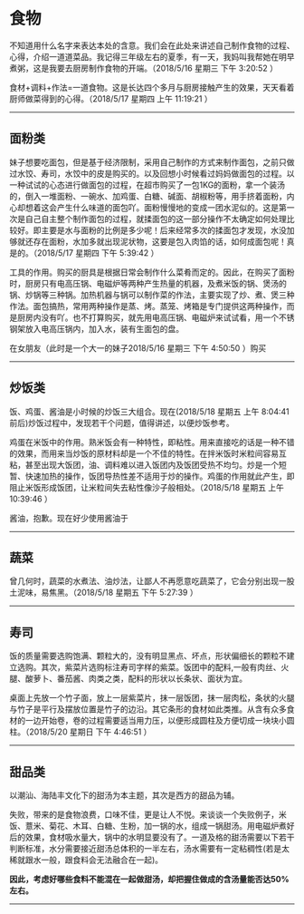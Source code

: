 # 食物

不知道用什么名字来表达本处的含意。我们会在此处来讲述自己制作食物的过程、心得，介绍一道道菜品。我记得三年级左右的夏季，有一天，我妈叫我帮她在明早煮粥，这是我要去厨房制作食物的开端。（2018/5/16 星期三 下午 3:20:52 ）

食材+调料+作法=一道食物。这是长达四个多月与厨房接触产生的效果，天天看着厨师做菜得到的心得。（2018/5/17 星期四 上午 11:19:21 ）

----------

## 面粉类

妹子想要吃面包，但是基于经济限制，采用自己制作的方式来制作面包，之前只做过水饺、寿司，水饺中的皮是购买的。以及回想小时候看过妈妈做面包的过程。以一种试试的心态进行做面包的过程，在超市购买了一包1KG的面粉，拿一个装汤的，倒入一堆面粉、一碗水、加鸡蛋、白糖、碱面、胡椒粉等，用手挤着面粉，内心却想着这会产生什么味道的面包吖。面粉慢慢地的变成一团水泥似的。这是第一次是自己自主整个制作面包的过程，就揉面包的这一部分操作不太确定如何处理比较好。即主要是水与面粉的比例是多少呢！后来经常多次的揉面包才发现，水没加够就还存在面粉，水加多就出现泥状物，这要是包入肉馅的话，如何成面包呢！真是的。（2018/5/17 星期四 下午 5:39:42 ）

工具的作用。购买的厨具是根据日常会制作什么菜肴而定的。因此，在购买了面粉时，厨房只有电高压锅、电磁炉等两种产生热量的机器，及煮米饭的锅、煲汤的锅、炒锅等三种锅。加热机器与锅可以制作菜的作法，主要实现了炒、煮、煲三种作法。面包搞热，常用两种操作是蒸、烤。蒸笼、烤箱是专门提供这两种操作，而是厨房内没有吖。也不打算购买，就先用电高压锅、电磁炉来试试看，用一个不锈钢架放入电高压锅内，加入水，装有生面包的盘。

在女朋友（此时是一个大一的妹子2018/5/16 星期三 下午 4:50:50 ）购买

----------

## 炒饭类

饭、鸡蛋、酱油是小时候的炒饭三大组合。现在(2018/5/18 星期五 上午 8:04:41 前后)炒饭过程中，发现若干个问题，值得讲述，以便炒饭参考。

鸡蛋在米饭中的作用。熟米饭会有一种特性，即粘性。用来直接吃的话是一种不错的效果，而用来当炒饭的原材料却是一个不佳的特性。在拌米饭时米粒间容易互粘，甚至出现大饭团，油、调料难以进入饭团内及饭团受热不均匀。炒是一个短暂、快速加热的操作，饭团导热性差不适用于炒的操作。鸡蛋的作用就此产生，即阻止米饭形成饭团，让米粒间失去粘性像沙子般相处。（2018/5/18 星期五 上午 10:39:46 ）

酱油，抱歉。现在好少使用酱油于

----------

## 蔬菜
曾几何时，蔬菜的水煮法、油炒法，让鄙人不再愿意吃蔬菜了，它会分别出现一股土泥味，易焦黑。（2018/5/18 星期五 下午 5:27:39 ）

----------

## 寿司

饭的质量需要选购饱满、颗粒大的，没有明显黑点、坏点，形状偏细长的颗粒不建立选购。其次，紫菜片选购标注寿司字样的紫菜。饭团中的配料,一般有肉丝、火腿、酸萝卜、番茄酱、肉类之类，配料的形状以长条状、面状为宜。

桌面上先放一个竹子面，放上一层紫菜片，抹一层饭团，抹一层肉松，条状的火腿与竹子是平行及摆放位置是竹子的边沿。其它条形的食材如此类推。从含有众多食材的一边开始卷，卷的过程需要适当用力压，以便形成圆柱及方便切成一块块小圆柱。（2018/5/20 星期日 下午 4:46:51 ）

----------

## 甜品类

以潮汕、海陆丰文化下的甜汤为本主题，其次是西方的甜品为辅。

失败，带来的是食物浪费，口味不佳，更是让人不悦。来谈谈一个失败例子，米饭、薏米、菊花、木耳、白糖、生粉，加一锅的水，组成一锅甜汤。用电磁炉煮好后的效果，食材吸水量大，锅中的水明显要没有了。一道及格的甜汤需要以下若干判断标准，水分需要接近甜汤总体积的一半左右，汤水需要有一定粘稠性(若是太稀就跟水一般，跟食料会无法融合在一起)。

**因此，考虑好哪些食料不能混在一起做甜汤，却把握住做成的含汤量能否达50%左右。**

----------


